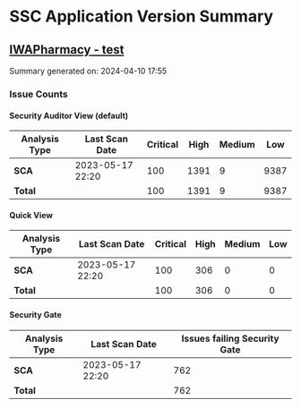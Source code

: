 # SSC Application Version Summary

## [IWAPharmacy - test](http://localhost:2320/ssc/html/ssc/index.jsp#!/version/68/fix)

Summary generated on: 2024-04-10 17:55

### Issue Counts

#### Security Auditor View (default)
| Analysis Type          | Last Scan Date   |   Critical |       High |     Medium |        Low | 
| ---------------------- | ---------------- | ---------- | ---------- | ---------- | ---------- |
| **SCA**                | 2023-05-17 22:20 |        100 |       1391 |          9 |       9387 |
| **Total**              |                  |        100 |       1391 |          9 |       9387 |

#### Quick View 
| Analysis Type          | Last Scan Date   |   Critical |       High |     Medium |        Low | 
| ---------------------- | ---------------- | ---------- | ---------- | ---------- | ---------- |
| **SCA**                | 2023-05-17 22:20 |        100 |        306 |          0 |          0 |
| **Total**              |                  |        100 |        306 |          0 |          0 |

#### Security Gate 
| Analysis Type          | Last Scan Date   | Issues failing Security Gate | 
| ---------------------- | ---------------- | ---------- |
| **SCA**                | 2023-05-17 22:20 |        762 |
| **Total**              |                  |        762 |


